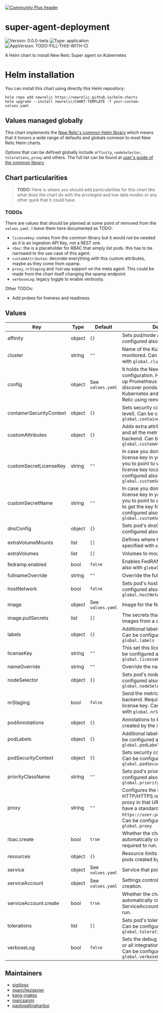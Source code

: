 [![Community Plus header](https://github.com/newrelic/opensource-website/raw/master/src/images/categories/Community_Plus.png)](https://opensource.newrelic.com/oss-category/#community-plus)

# super-agent-deployment

![Version: 0.0.0-beta](https://img.shields.io/badge/Version-0.0.0--beta-informational?style=flat-square) ![Type: application](https://img.shields.io/badge/Type-application-informational?style=flat-square) ![AppVersion: TODO-FILL-THIS-WITH-CI](https://img.shields.io/badge/AppVersion-TODO--FILL--THIS--WITH--CI-informational?style=flat-square)

A Helm chart to install New Relic Super agent on Kubernetes

# Helm installation

You can install this chart using directly this Helm repository:

```shell
helm repo add newrelic https://newrelic.github.io/helm-charts
helm upgrade --install newrelic/CHART-TEMPLATE -f your-custom-values.yaml
```

## Values managed globally

This chart implements the [New Relic's common Helm library](https://github.com/newrelic/helm-charts/tree/master/library/common-library) which
means that it honors a wide range of defaults and globals common to most New Relic Helm charts.

Options that can be defined globally include `affinity`, `nodeSelector`, `tolerations`, `proxy` and others. The full list can be found at
[user's guide of the common library](https://github.com/newrelic/helm-charts/blob/master/library/common-library/README.md).

## Chart particularities

> **TODO:** Here is where you should add particularities for this chart like what does the chart do with the privileged and
low data modes or any other quirk that it could have.

### TODOs
There are values that should be planned at some point of removed from the `values.yaml`. I leave them here documented
as TODO:
 * `licenseKey`: comes from the common library but it would not be needed as it is an ingestion API Key, not a REST one.
 * `rbac`: the is a placeholder for RBAC that simply list pods. this has to be narrowed to the use case of this agent.
 * `customAttributes`: decorate everything with this custom attributes, maybe as they come from opamp.
 * `proxy`, `nrStaging` and `fedramp` support on the meta agent. This could be made from the chart itself changing the opamp endpoint.
 * `verboseLog`: legacy toggle to enable verbosity.

Other TODOs:
 * Add probes for liveness and readiness.

## Values

| Key | Type | Default | Description |
|-----|------|---------|-------------|
| affinity | object | `{}` | Sets pod/node affinities. Can be configured also with `global.affinity` |
| cluster | string | `""` | Name of the Kubernetes cluster monitored. Can be configured also with `global.cluster`. |
| config | object | See `values.yaml` | It holds the New Relic Prometheus configuration. Here you can easily set up Prometheus to get set metrics, discover ponds and endpoints Kubernetes and send metrics to New Relic using remote-write. |
| containerSecurityContext | object | `{}` | Sets security context (at container level). Can be configured also with `global.containerSecurityContext` |
| customAttributes | object | `{}` | Adds extra attributes to the cluster and all the metrics emitted to the backend. Can be configured also with `global.customAttributes` |
| customSecretLicenseKey | string | `""` | In case you don't want to have the license key in you values, this allows you to point to which secret key is the license key located. Can be configured also with `global.customSecretLicenseKey` |
| customSecretName | string | `""` | In case you don't want to have the license key in you values, this allows you to point to a user created secret to get the key from there. Can be configured also with `global.customSecretName` |
| dnsConfig | object | `{}` | Sets pod's dnsConfig. Can be configured also with `global.dnsConfig` |
| extraVolumeMounts | list | `[]` | Defines where to mount volumes specified with `extraVolumes` |
| extraVolumes | list | `[]` | Volumes to mount in the containers |
| fedramp.enabled | bool | `false` | Enables FedRAMP. Can be configured also with `global.fedramp.enabled` |
| fullnameOverride | string | `""` | Override the full name of the release |
| hostNetwork | bool | `false` | Sets pod's hostNetwork. Can be configured also with `global.hostNetwork` |
| image | object | See `values.yaml` | Image for the New Relic Super Agent |
| image.pullSecrets | list | `[]` | The secrets that are needed to pull images from a custom registry. |
| labels | object | `{}` | Additional labels for chart objects. Can be configured also with `global.labels` |
| licenseKey | string | `""` | This set this license key to use. Can be configured also with `global.licenseKey` |
| nameOverride | string | `""` | Override the name of the chart |
| nodeSelector | object | `{}` | Sets pod's node selector. Can be configured also with `global.nodeSelector` |
| nrStaging | bool | `false` | Send the metrics to the staging backend. Requires a valid staging license key. Can be configured also with `global.nrStaging` |
| podAnnotations | object | `{}` | Annotations to be added to all pods created by the integration. |
| podLabels | object | `{}` | Additional labels for chart pods. Can be configured also with `global.podLabels` |
| podSecurityContext | object | `{}` | Sets security context (at pod level). Can be configured also with `global.podSecurityContext` |
| priorityClassName | string | `""` | Sets pod's priorityClassName. Can be configured also with `global.priorityClassName` |
| proxy | string | `""` | Configures the integration to send all HTTP/HTTPS request through the proxy in that URL. The URL should have a standard format like `https://user:password@hostname:port`. Can be configured also with `global.proxy` |
| rbac.create | bool | `true` | Whether the chart should automatically create the RBAC objects required to run. |
| resources | object | `{}` | Resource limits to be added to all pods created by the integration. |
| service | object | See `values.yaml` | Service that points to the super agent. |
| serviceAccount | object | See `values.yaml` | Settings controlling ServiceAccount creation. |
| serviceAccount.create | bool | `true` | Whether the chart should automatically create the ServiceAccount objects required to run. |
| tolerations | list | `[]` | Sets pod's tolerations to node taints. Can be configured also with `global.tolerations` |
| verboseLog | bool | `false` | Sets the debug logs to this integration or all integrations if it is set globally. Can be configured also with `global.verboseLog` |

## Maintainers

* [sigilioso](https://github.com/sigilioso)
* [gsanchezgavier](https://github.com/gsanchezgavier)
* [kang-makes](https://github.com/kang-makes)
* [marcsanmi](https://github.com/marcsanmi)
* [paologallinaharbur](https://github.com/paologallinaharbur)
